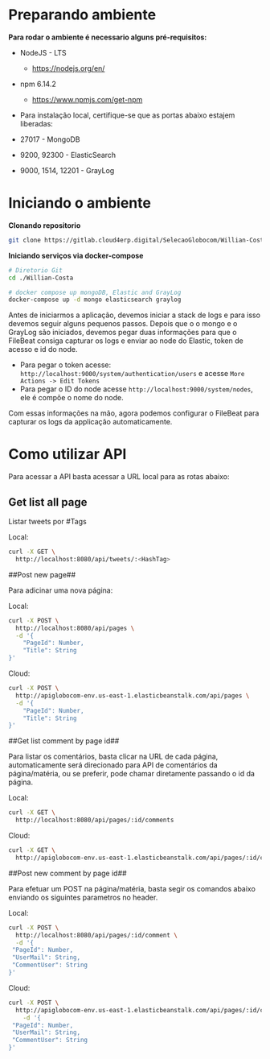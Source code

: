 # Preparando ambiente

**Para rodar o ambiente é necessario alguns pré-requisitos:**

* NodeJS - LTS
  * https://nodejs.org/en/
* npm 6.14.2
  * https://www.npmjs.com/get-npm

* Para instalação local, certifique-se que as portas abaixo estajem liberadas:

* 27017 - MongoDB
* 9200, 92300 - ElasticSearch
* 9000, 1514, 12201 - GrayLog

# Iniciando o ambiente 

**Clonando repositorio**

```bash
git clone https://gitlab.cloud4erp.digital/SelecaoGlobocom/Willian-Costa.git
```

**Iniciando serviços via docker-compose**

```bash
# Diretorio Git
cd ./Willian-Costa

# docker compose up mongoDB, Elastic and GrayLog
docker-compose up -d mongo elasticsearch graylog
```

Antes de iniciarmos a aplicação, devemos iniciar a stack de logs e para isso devemos seguir alguns pequenos passos. Depois que o o mongo e o GrayLog são iniciados, devemos pegar duas informações para que o FileBeat consiga capturar os logs e enviar ao node do Elastic, token de acesso e id do node.

* Para pegar o token acesse: ```http://localhost:9000/system/authentication/users``` e acesse ```More Actions -> Edit Tokens```
* Para pegar o ID do node acesse ```http://localhost:9000/system/nodes```, ele é compõe o nome do node.

Com essas informações na mão, agora podemos configurar o FileBeat para capturar os logs da applicação automaticamente.


# Como utilizar API

Para acessar a API basta acessar a URL local para as rotas abaixo:

## Get list all page

Listar tweets por #Tags 

Local:

```bash
curl -X GET \
  http://localhost:8080/api/tweets/:<HashTag> 
```

##Post new page##

Para adicinar uma nova página:

Local:

```bash
curl -X POST \
  http://localhost:8080/api/pages \
  -d '{
	"PageId": Number,
	"Title": String
}'
```

Cloud:
```bash
curl -X POST \
  http://apiglobocom-env.us-east-1.elasticbeanstalk.com/api/pages \
  -d '{
	"PageId": Number,
	"Title": String
}'
```

##Get list comment by page id##

Para listar os comentários, basta clicar na URL de cada página, automaticamente será direcionado para API de comentários da página/matéria, ou se preferir, pode chamar diretamente passando o id da página.

Local:

```bash
curl -X GET \
  http://localhost:8080/api/pages/:id/comments 
```

Cloud:
```bash
curl -X GET \
  http://apiglobocom-env.us-east-1.elasticbeanstalk.com/api/pages/:id/comments
```

##Post new comment by page id##

Para efetuar um POST na página/matéria, basta segir os comandos abaixo enviando os siguintes parametros no header.

Local:

```bash
curl -X POST \
  http://localhost:8080/api/pages/:id/comment \
  -d '{
 "PageId": Number, 
 "UserMail": String, 
 "CommentUser": String
}'
```

Cloud:
```bash
curl -X POST \
  http://apiglobocom-env.us-east-1.elasticbeanstalk.com/api/pages/:id/comment \
    -d '{
 "PageId": Number, 
 "UserMail": String, 
 "CommentUser": String
}'
```



